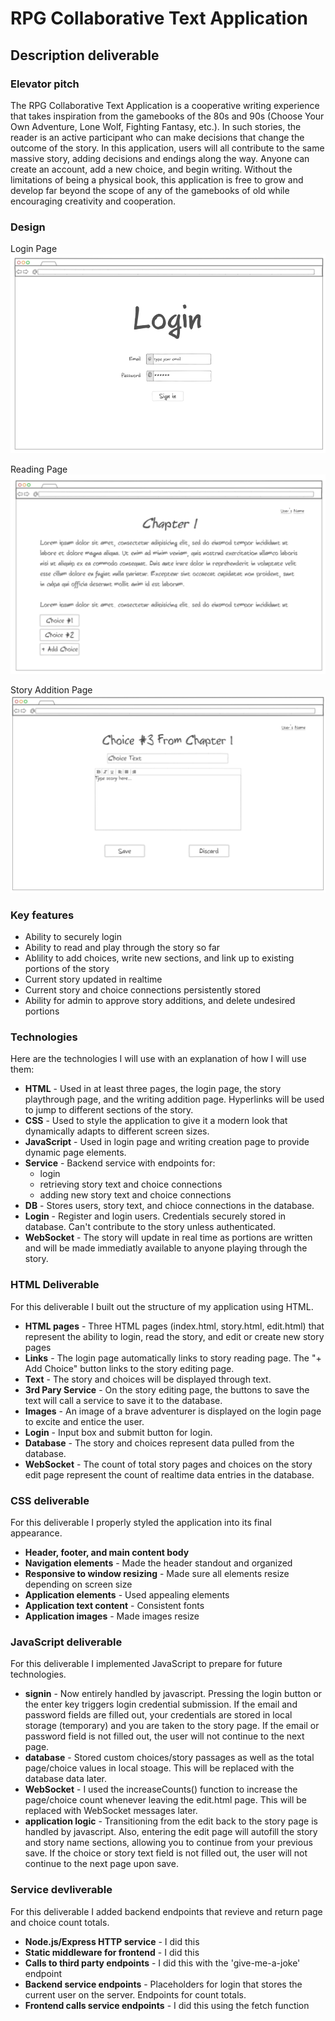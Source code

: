 # RPG Collaborative Text Application

## Description deliverable

### Elevator pitch

The RPG Collaborative Text Application is a cooperative writing experience that takes inspiration from the gamebooks of the 80s and 90s (Choose Your Own Adventure, Lone Wolf, Fighting Fantasy, etc.). In such stories, the reader is an active participant who can make decisions that change the outcome of the story. In this application, users will all contribute to the same massive story, adding decisions and endings along the way. Anyone can create an account, add a new choice, and begin writing. Without the limitations of being a physical book, this application is free to grow and develop far beyond the scope of any of the gamebooks of old while encouraging creativity and cooperation.

### Design

Login Page
![Login Page](LoginPage.PNG)

Reading Page
![Reading Page](ReadingPage.PNG)

Story Addition Page
![Story Page](StoryAdditionPage.PNG)

### Key features

- Ability to securely login
- Ability to read and play through the story so far
- Ablility to add choices, write new sections, and link up to existing portions of the story 
- Current story updated in realtime
- Current story and choice connections persistently stored
- Ability for admin to approve story additions, and delete undesired portions

### Technologies

Here are the technologies I will use with an explanation of how I will use them:

- **HTML** - Used in at least three pages, the login page, the story playthrough page, and the writing addition page. Hyperlinks will be used to jump to different sections of the story.
- **CSS** - Used to style the application to give it a modern look that dynamically adapts to different screen sizes.
- **JavaScript** - Used in login page and writing creation page to provide dynamic page elements.
- **Service** - Backend service with endpoints for:
  - login
  - retrieving story text and choice connections
  - adding new story text and choice connections
- **DB** - Stores users, story text, and chioce connections in the database.
- **Login** - Register and login users. Credentials securely stored in database. Can't contribute to the story unless authenticated.
- **WebSocket** - The story will update in real time as portions are written and will be made immediatly available to anyone playing through the story.

### HTML Deliverable
For this deliverable I built out the structure of my application using HTML.

- **HTML pages** - Three HTML pages (index.html, story.html, edit.html) that represent the ability to login, read the story, and edit or create new story pages
- **Links** - The login page automatically links to story reading page. The "+ Add Choice" button links to the story editing page.
- **Text** - The story and choices will be displayed through text.
- **3rd Pary Service** - On the story editing page, the buttons to save the text will call a service to save it to the database.
- **Images** - An image of a brave adventurer is displayed on the login page to excite and entice the user.
- **Login** - Input box and submit button for login.
- **Database** - The story and choices represent data pulled from the database.
- **WebSocket** - The count of total story pages and choices on the story edit page represent the count of realtime data entries in the database.

### CSS deliverable

For this deliverable I properly styled the application into its final appearance.

- **Header, footer, and main content body**
- **Navigation elements** - Made the header standout and organized
- **Responsive to window resizing** - Made sure all elements resize depending on screen size
- **Application elements** - Used appealing elements
- **Application text content** - Consistent fonts
- **Application images** - Made images resize

### JavaScript deliverable

For this deliverable I implemented JavaScript to prepare for future technologies.

- **signin** - Now entirely handled by javascript. Pressing the login button or the enter key triggers login credential submission. If the email and password fields are filled out, your credentials are stored in local storage (temporary) and you are taken to the story page. If the email or password field is not filled out, the user will not continue to the next page.
- **database** - Stored custom choices/story passages as well as the total page/choice values in local stoage. This will be replaced with the database data later.
- **WebSocket** - I used the increaseCounts() function to increase the page/choice count whenever leaving the edit.html page. This will be replaced with WebSocket messages later.
- **application logic** - Transitioning from the edit back to the story page is handled by javascript. Also, entering the edit page will autofill the story and story name sections, allowing you to continue from your previous save. If the choice or story text field is not filled out, the user will not continue to the next page upon save.

### Service devliverable

For this deliverable I added backend endpoints that revieve and return page and choice count totals.
- **Node.js/Express HTTP service** - I did this
- **Static middleware for frontend** - I did this
- **Calls to third party endpoints** - I did this with the 'give-me-a-joke' endpoint
- **Backend service endpoints** - Placeholders for login that stores the current user on the server. Endpoints for count totals.
- **Frontend calls service endpoints** - I did this using the fetch function